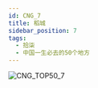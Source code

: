 ```yaml
---
id: CNG_7
title: 稻城
sidebar_position: 7
tags:
  - 拾柒
  - 中国一生必去的50个地方
---
```

![CNG_TOP50_7](/img/love/CNG_TOP50/7.jpeg)
